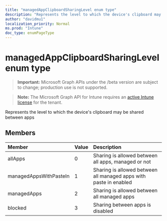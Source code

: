 ```yaml
---
title: "managedAppClipboardSharingLevel enum type"
description: "Represents the level to which the device's clipboard may be shared between apps"
author: "davidmu1"
localization_priority: Normal
ms.prod: "Intune"
doc_type: enumPageType
---
```


# managedAppClipboardSharingLevel enum type

> **Important:** Microsoft Graph APIs under the /beta version are subject to change; production use is not supported.

> **Note:** The Microsoft Graph API for Intune requires an [active Intune license](https://go.microsoft.com/fwlink/?linkid=839381) for the tenant.

Represents the level to which the device's clipboard may be shared between apps

## Members
|Member|Value|Description|
|:---|:---|:---|
|allApps|0|Sharing is allowed between all apps, managed or not|
|managedAppsWithPasteIn|1|Sharing is allowed between all managed apps with paste in enabled|
|managedApps|2|Sharing is allowed between all managed apps|
|blocked|3|Sharing between apps is disabled|



